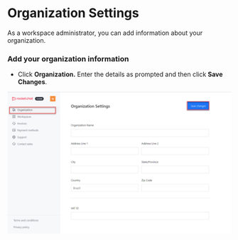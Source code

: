 # Organization Settings

As a workspace administrator, you can add information about your organization.

### Add your organization information

* Click **Organization.** Enter the details as prompted and then click **Save Changes**.

![Organization](../../../.gitbook/assets/orgsettings.png)
